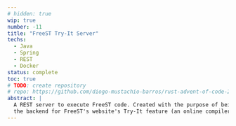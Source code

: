 ```yaml
---
# hidden: true
wip: true
number: -11
title: "FreeST Try-It Server"
techs: 
  - Java
  - Spring
  - REST
  - Docker
status: complete
toc: true
# TODO: create repository
# repo: https://github.com/diogo-mustachio-barros/rust-advent-of-code-2022
abstract: |
  A REST server to execute FreeST code. Created with the purpose of being
  the backend for FreeST's website's Try-It feature (an online compiler).
---
```


